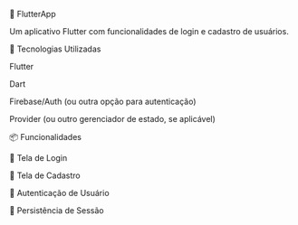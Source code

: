📱 FlutterApp

Um aplicativo Flutter com funcionalidades de login e cadastro de usuários.

🚀 Tecnologias Utilizadas

Flutter

Dart

Firebase/Auth (ou outra opção para autenticação)

Provider (ou outro gerenciador de estado, se aplicável)

📦 Funcionalidades

📌 Tela de Login

📝 Tela de Cadastro

🔐 Autenticação de Usuário

📲 Persistência de Sessão
